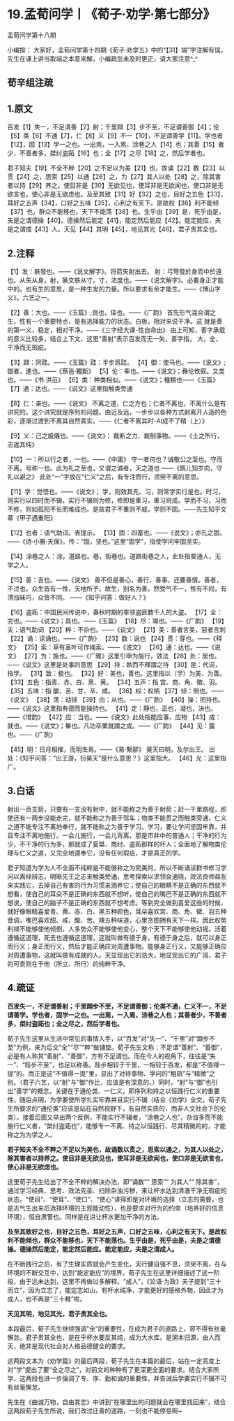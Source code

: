# 19.孟荀问学丨《荀子·劝学·第七部分》

孟荀问学第十八期

小编按：
大家好，孟荀问学第十四期《荀子·劝学五》中的“【31】端”字注解有误，先生在课上讲当取端之本意来解，小编疏忽未及时更正，请大家注意^_^

## 荀辛组注疏

## 1.原文

百发【1】失一，不足谓善【2】射；千里蹞【3】步不至，不足谓善御【4】；伦【5】类【6】不通【7】，仁【8】义【9】不一【10】，不足谓善学【11】。学也者【12】，固【13】学一之也。一出焉，一入焉，涂巷之人【14】也；其善【15】者少，不善者多，桀纣盗跖【16】也；全【17】之尽【18】之，然后学者也。

君子知夫【19】不全不粹【20】之不足以为美【21】也，故诵【22】数【23】以贯【24】之，思索【25】以通【26】之，为【27】其人以处【28】之，除其害者以持【29】养之。使目非是【30】无欲见也，使耳非是无欲闻也，使口非是无欲言也，使心非是无欲虑也。及至其致【31】好【32】之也，目好之五色【33】，耳好之五声【34】，口好之五味【35】，心利之有天下。是故权【36】利不能倾【37】也，群众不能移也，天下不能荡【38】也。生乎由【39】是，死乎由是，夫是之谓德操【40】。德操然后能定【41】，能定然后能应【42】。能定能应，夫是之谓成【43】人。天见【44】其明【45】，地见其光【46】，君子贵其全也。

## 2.注释

【1】发：䠶發也。——《说文解字》。将箭矢射出去。
射：弓弩發於身而中於遠也。从矢从身。射，篆文䠶从寸。寸，法度也。——《说文解字》。必要身正才能中的。也有生的意思，是一种生发的力量。所以要求有余才能生。——《博山字义》。六艺之一。

【2】善：大也。——《玉篇》;良也，佳也。——《广韵》
首先形气混合谓之生，性有一个重要特点，是有选择能力的状态。白板，相对来说干净。这     就是善的第一义，稳定，相对干净。——《三字经大课-性自命出》
 由上可知，善字承载的意义比较多，结合上下文，这里“善射”表示百发而无一失，善字指，   大，全，干净而无瑕疵。 

【3】蹞：同跬。——《玉篇》跬：半步爲跬。
【4】御：使马也。——《说文》;御者，進也。——《蔡邕·獨斷》
【5】伦：辈也。——《说文》；彝伦攸叙。又类也。——《书·洪范》
【6】类：种类相似。——《说文》；種類也——《玉篇》
【7】通：达也。——《说文》这里指触类旁通

【8】仁：亲也。——《说文》
不离之道，仁之方也；仁者不离也，不离什么是有讲究的，这个讲究就是序列的问题。由近及远，一步步以各种方式剥离开人造的色彩，逐渐过渡到不离其自然真实。——《仁者不离其时-AI成不了精（上）》

【9】义：己之威儀也。——《说文》；
 裁断之力、裁制事物。——《士之所行，志返其纯》

【10】一：所以行之者，一也。——《中庸》
守一者何也？诚敬公之至也。守而不离，号称一也。此为礼之至也，又谓之诚者，天之道也 ——《鹊儿知岁向，守礼以避之》
此处“一”字放在“仁义”之后，有专注而行，须臾不离的意思。

【11】学：觉悟也。——《说文》；
学，则效其先。习，则常学实行是也。时习，则实行以四时而不辍。实行不辍则为修，修即是重习，重习则成。学而不习，习而不修，则如孤阳不长而难成也。是故君子不重则不威，学则不固。——先生知乎文章《甲子遇重阳》

【12】也者：语气助词。表提示。
【13】固：四塞也。——《说文》；亦孔之固。——《诗·小雅·天保》。传：“固，坚也。”这里“固学”，指使学问牢固坚实。

【14】涂巷之人：涂，道路也。巷，街巷也。道路街巷之人，此处指普通人，无学之人。

【15】善：吉也。——《说文》
善不但是善心，善行，善事，还要善情。善者，不过也。众生皆有一性，天地所予，故生，别名为善。然受气不一，性有不同，有清浊昧巧，众皆不同。 ——《知乎问答：做好人？》

【16】盗跖：中国民间传说中，春秋时期的率领盗匪数千人的大盗。
【17】全：完也。——《说文》；具也。——《玉篇》
【18】尽：竭也。——《广韵》
【19】夫：语气助词
【20】粹：不杂也。——《说文》
【21】美：善者言美，惡者言刺
【22】诵：读诵也。——《广韵》
【23】数：说也
【24】贯：穿也。——《释文》
【25】索：草有茎叶可作绳索。——《说文》
【26】通：达也。——《说文》
【27】为：施也。——《广雅》这里引申为施行，效法
【28】处：居也。——《说文》这里是处事的意思
【29】持：執而不釋謂之持
【30】是：代词，指学。
【31】致：极也。
【32】好：美也，善也。这里指以（学）为美、为善。
【33】五色：指青、赤、白、黑、黄。
【34】五声：指 宫、商、角、徵、羽。
【35】五味：指 酸、苦、甘、辛、咸。
【36】权：权柄
【37】倾：侧也。——《说文》
【38】荡：动摇
【39】由：从也。——《广韵》
【40】操：把持也。——《说文》这里指有德而能操持也。
【41】定：靜也，正也，凝也，決也。——《增韵》
【42】应：当也。——《说文》此处指能应事、应物
【43】成：就也。——《说文》；畢也。凡功卒業就謂之成。——《广韵》
【44】见：露也。——《广韵》

【45】明：日月相推，而明生焉。——《易·繫辭》
 昊天曰明，及尔出王。 出处：《知乎问答：“出王游，衍昊天”是什么意思？》这里指大。
【46】光：这里指广。



## 3.白话

射出一百支箭，只要有一支没有射中，就不能称之为善于射箭；赶一千里路程，即使还有一两步没能走完，就不能称之为善于驾车；物类不能贯之而触类旁通，仁义之道不能专注不离地奉行，就不能称之为善于学习。学习，要让学问坚固牢靠，并且专注不离地施行。一会儿施行，一会儿背离，那是市井中的普通人；干净的行为少，不干净的行为多，那就成了夏桀、商纣、盗跖那样的坏人；全面地了解物类伦理与仁义之道，又完全地遵奉它，没有任何瑕疵，才是真正的学。

君子知道为学为人不全面不纯粹是不能够称之为完美的，所以不断诵读群书修习学问以离经辨志，明晰先王之志来触类旁通，思考探索以求领会通晓，效法良师益友来实践它，去掉自己有害的行为习惯来涵养它；使自己的眼睛不是正确的东西就不想看，使自己的耳朵不是正确的东西就不想听，使自己的嘴巴不是正确的东西就不想说，使自己的脑子不是正确的东西就不想考虑。等到完全做到喜爱这些的时候，就好像眼睛喜爱青、黄、赤、白、黑五种颜色，耳朵喜欢宫、商、角、徵、羽五种音调，嘴巴喜欢甜、咸、酸、苦、辣五种味道，心里贪图拥有天下一样。因此权势利禄不能够使他倾倒，人多势众不能够使他变心，整个天下不能够使他动摇。活着遵循这道理，死去也遵循这道理，这就叫做有德于身。有德于身之后，就可以身正而行义；身正而行义，然后才能正确应对周遭事物。能够身正行义，又能够正确应对周遭事物，这就叫做有成就的人。天显现出它的浩大，地显现出它的广阔，君子的可贵则在于他（所立、所行）的纯粹干净。



## 4.疏证

**百发失一，不足谓善射；千里蹞步不至，不足谓善御；伦类不通，仁义不一，不足谓善学。学也者，固学一之也。一出焉，一入焉，涂巷之人也；其善者少，不善者多，桀纣盗跖也；全之尽之，然后学者也。**

荀子先生这里从生活中常见的事情入手，以“百发”对“失一”、“千里”对“蹞步不至”为例，来为后文“全”“尽”“粹”做铺垫。荀子先生文称：不足谓“善射”、“善御”，必是有人称其“善射”、“善御”，方有不足谓也。而在今人的视角下，往往是“失一”、“跬步不至”，也足以称善。跬步相较于千里，一相较于百发，都是“不值得一提”的。而正是这“不值得一提”里，显出了对待事物、学问的“粗疏”与“精微”之别。（君子六艺，以“射”与“御”作比，应该是有深意的。）同时，“射”与“御”也引出“善学”的概念，关键在于通伦类、一仁义，即序列和持之以恒践行仁义的重要性，随后点明，为学要使所学扎实牢靠并且实行不辍（结合《劝学》全文，荀子先生所要求的“通伦类”应该是站在自然视野下，有自然实质的，而非人文社会下的伦类）。接着后面又举出两个反例，不能实行不辍者，“涂巷之人也”，杂浊多而不能施行仁义者，“桀纣盗跖也”，能够专一不离、持之以恒践行、尽其精微的的，才能称之为为学之人。



**君子知夫不全不粹之不足以为美也，故诵数以贯之，思索以通之，为其人以处之，除其害者以持养之。使目非是无欲见也，使耳非是无欲闻也，使口非是无欲言也，使心非是无欲虑也。**

这里荀子先生给出了不全不粹的解决办法，即“诵数”“ 思索”“ 为其人”“ 除其害”，通过学习经典、思考、效法先圣、扫除杂浊污秽，来让杯水达到清澈干净无瑕疵的状态。“使目”、“使耳”、“使口”、“使心”讲得即是对环境的选择（立志的需要，也是志气生出来后选择环境的主观能动性），也是要求对行为的约束（培养好的信息环境），恒自肃警也。同样是在讲让杯水更加干净的方法。



**及至其致好之也，目好之五色，耳好之五声，口好之五味，心利之有天下。是故权利不能倾也，群众不能移也，天下不能荡也。生乎由是，死乎由是，夫是之谓德操。德操然后能定，能定然后能应。能定能应，夫是之谓成人。**

在不断践行之后，有了生理实质就会产生变化，天行健自强不息，须臾不离，在与环境的不断交互中，达到“能定能应”的境界。荀子先生在这里详细描述了这一阶段，由于远未达到，这里不再做过多解释。“成人”，《论语·为政》夫子提到“三十而立”，因为立志了，能定志如山，有杯水纯净，才能更好的感格外物，因此才为成人，也不再是“三十稚”啦。



**天见其明，地见其光，君子贵其全也。**

本段最后，荀子先生继续强调“全”的重要性，在成为君子的道路上，容不得有丝毫懈怠。君子贵其全也，是在乎杯水要反其纯，成为大水库。是溯本归源，由人而天，绝非是现代社会对人格品德健全的要求。



这两段文本为《劝学篇》的最后两段，荀子先生在本篇的最后，站在一定高度上对“学”提出了要“全之尽之”，对前文的种种有了更深更全面的要求。结合大家所学，这两段也进一步强调了专、序、勤和诚的重要性，并告诫后学要实行不辍不可有丝毫懈怠。



先生在《曲诚万物，自由其志》中讲到“在哪里出的问题就会在哪里找回来”，结合这两段荀子先生所说，我们改过迁善的道路，一刻也不能停息啊~